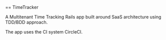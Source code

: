 == TimeTracker

A Multitenant Time Tracking Rails app built around SaaS architecture using TDD/BDD approach.

The app uses the CI system CircleCI.

